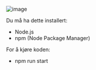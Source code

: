 ![image](https://github.com/Mapham1/PhamProsjekt/assets/31647379/695596a6-d2eb-45bc-9996-060c00911c0e)


Du må ha dette installert:
- Node.js
- npm (Node Package Manager)

For å kjøre koden:
- npm run start
